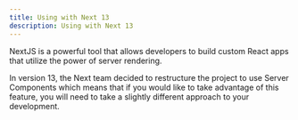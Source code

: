```yaml
---
title: Using with Next 13
description: Using with Next 13
---
```


NextJS is a powerful tool that allows developers to build custom React apps that utilize the power of server rendering.

In version 13, the Next team decided to restructure the project to use Server Components which means that if you would like to take advantage of this feature, you will need to take a slightly different approach to your development.
